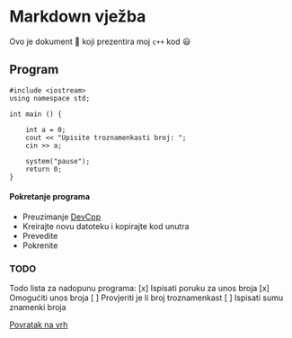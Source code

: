 # Markdown vježba

Ovo je dokument :memo: koji prezentira moj `c++` kod :smiley:

## Program

```
#include <iostream>
using namespace std;

int main () {
    
    int a = 0;
    cout << "Upisite troznamenkasti broj: ";
    cin >> a;
    
    system("pause");
    return 0;
}
```
#### Pokretanje programa
- Preuzimanje [DevCpp](https://sourceforge.net/projects/orwelldevcpp/)
- Kreirajte novu datoteku i kopirajte kod unutra
- Prevedite
- Pokrenite

### TODO
Todo lista za nadopunu programa:
[x] Ispisati poruku za unos broja
[x] Omogućiti unos broja
[ ] Provjeriti je li broj troznamenkast
[ ] Ispisati sumu znamenki broja

[Povratak na vrh](#Markdown-vjezba)
